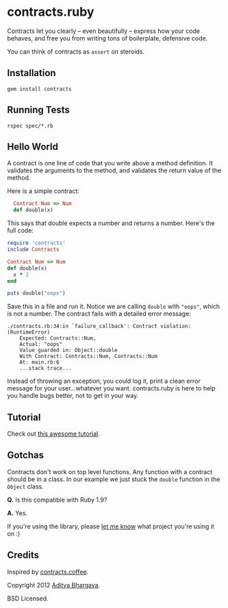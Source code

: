 # contracts.ruby

Contracts let you clearly – even beautifully – express how your code behaves, and free you from writing tons of boilerplate, defensive code.

You can think of contracts as `assert` on steroids.

## Installation

    gem install contracts

## Running Tests

    rspec spec/*.rb

## Hello World

A contract is one line of code that you write above a method definition. It validates the arguments to the method, and validates the return value of the method.

Here is a simple contract:

```ruby
  Contract Num => Num
  def double(x)
```

This says that double expects a number and returns a number. Here's the full code:

```ruby
require 'contracts'
include Contracts

Contract Num => Num
def double(x)
  x * 2
end

puts double("oops")
```

Save this in a file and run it. Notice we are calling `double` with `"oops"`, which is not a number. The contract fails with a detailed error message:

    ./contracts.rb:34:in `failure_callback': Contract violation: (RuntimeError)
        Expected: Contracts::Num,
        Actual: "oops"
        Value guarded in: Object::double
        With Contract: Contracts::Num, Contracts::Num
        At: main.rb:6 
        ...stack trace...

Instead of throwing an exception, you could log it, print a clean error message for your user...whatever you want. contracts.ruby is here to help you handle bugs better, not to get in your way.

## Tutorial

Check out [this awesome tutorial](http://egonschiele.github.com/contracts.ruby).

## Gotchas

Contracts don't work on top level functions. Any function with a contract should be in a class. In our example we just stuck the `double` function in the `Object` class.

**Q.** Is this compatible with Ruby 1.9?

**A.** Yes.

If you're using the library, please [let me know](https://github.com/egonSchiele) what project you're using it on :)

## Credits

Inspired by [contracts.coffee](http://disnetdev.com/contracts.coffee/).

Copyright 2012 [Aditya Bhargava](http://adit.io).

BSD Licensed.

